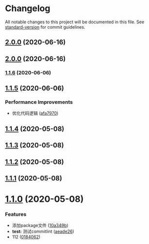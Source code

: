 # Changelog

All notable changes to this project will be documented in this file. See [standard-version](https://github.com/conventional-changelog/standard-version) for commit guidelines.

## [2.0.0](https://github.com/121595113/git-commitlint-test/compare/v1.1.6...v2.0.0) (2020-06-16)

## [2.0.0](https://github.com/121595113/git-commitlint-test/compare/v1.1.6...v2.0.0) (2020-06-16)

### [1.1.6](https://github.com/121595113/git-commitlint-test/compare/v1.1.4...v1.1.6) (2020-06-06)

<a name="1.1.5"></a>
## [1.1.5](https://github.com/121595113/git-commitlint-test/compare/v1.1.4...v1.1.5) (2020-06-06)


### Performance Improvements

* 优化代码逻辑 ([afa7970](https://github.com/121595113/git-commitlint-test/commit/afa7970))



<a name="1.1.4"></a>
## [1.1.4](https://github.com/121595113/git-commitlint-test/compare/v1.1.3...v1.1.4) (2020-05-08)



<a name="1.1.3"></a>
## [1.1.3](https://github.com/121595113/git-commitlint-test/compare/v1.1.2...v1.1.3) (2020-05-08)



<a name="1.1.2"></a>
## [1.1.2](https://github.com/121595113/git-commitlint-test/compare/v1.1.1...v1.1.2) (2020-05-08)



<a name="1.1.1"></a>
## [1.1.1](https://github.com/121595113/git-commitlint-test/compare/v1.1.0...v1.1.1) (2020-05-08)



<a name="1.1.0"></a>
# [1.1.0](https://github.com/121595113/git-commitlint-test/compare/0184062...v1.1.0) (2020-05-08)


### Features

* 添加package文件 ([10a349b](https://github.com/121595113/git-commitlint-test/commit/10a349b))
* **test:** 测试commitlint ([aeade26](https://github.com/121595113/git-commitlint-test/commit/aeade26))
* 112 ([0184062](https://github.com/121595113/git-commitlint-test/commit/0184062))
